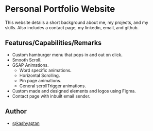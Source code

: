 
# Personal Portfolio Website

This website details a short background about me, my projects, and my skills. Also includes a contact page, my linkedin, email, and github. 


## Features/Capabilities/Remarks
- Custom hamburger menu that pops in and out on click. 
- Smooth Scroll.
- GSAP Animations.
    - Word specific animations.
    - Horizontal Scrolling.
    - Pin page animations.
    - General scrollTrigger animations. 
- Custom made and designed elements and logos using Figma.
- Contact page with inbuilt email sender.


## Author

- [@kashyaptan](https://www.github.com/kashyaptan)

